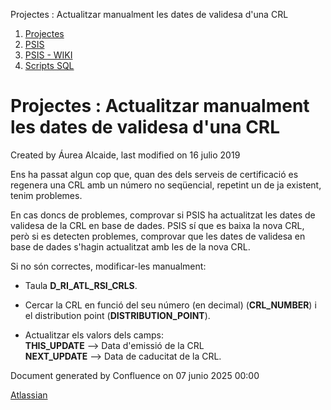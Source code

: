 Projectes : Actualitzar manualment les dates de validesa d'una CRL  

1.  [Projectes](index.md)
2.  [PSIS](PSIS_24215797.md)
3.  [PSIS - WIKI](PSIS---WIKI_24215598.md)
4.  [Scripts SQL](Scripts-SQL_24215612.md)

Projectes : Actualitzar manualment les dates de validesa d'una CRL
==================================================================

Created by Áurea Alcaide, last modified on 16 julio 2019

Ens ha passat algun cop que, quan des dels serveis de certificació es regenera una CRL amb un número no seqüencial, repetint un de ja existent, tenim problemes.

En cas doncs de problemes, comprovar si PSIS ha actualitzat les dates de validesa de la CRL en base de dades. PSIS sí que es baixa la nova CRL, però si es detecten problemes, comprovar que les dates de validesa en base de dades s'hagin actualitzat amb les de la nova CRL.

Si no són correctes, modificar-les manualment:

*   Taula **D\_RI\_ATL\_RSI\_CRLS**.

*   Cercar la CRL en funció del seu número (en decimal) (**CRL\_NUMBER**) i el distribution point (**DISTRIBUTION\_POINT**).

*   Actualitzar els valors dels camps:  
    **THIS\_UPDATE** --> Data d'emissió de la CRL  
    **NEXT\_UPDATE** --> Data de caducitat de la CRL.

Document generated by Confluence on 07 junio 2025 00:00

[Atlassian](http://www.atlassian.com/)